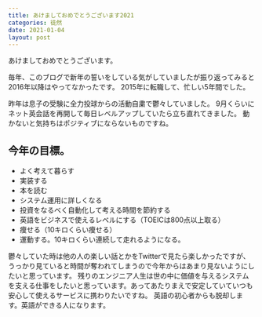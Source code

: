 ```yaml
---
title: あけましておめでとうございます2021
categories: 徒然
date: 2021-01-04
layout: post
---
```


あけましておめでとうございます。

毎年、このブログで新年の誓いをしている気がしていましたが振り返ってみると2016年以降はやってなかったです。
2015年に転職して、忙しい5年間でした。

昨年は息子の受験に全力投球からの活動自粛で鬱々していました。
9月くらいにネット英会話を再開して毎日レベルアップしていたら立ち直れてきました。
動かないと気持ちはポジティブにならないものですね。

## 今年の目標。

- よく考えて暮らす
- 実装する
- 本を読む
- システム運用に詳しくなる
- 投資をなるべく自動化して考える時間を節約する
- 英語をビジネスで使えるレベルにする（TOEICは800点以上取る）
- 痩せる（10キロくらい痩せる）
- 運動する。10キロくらい連続して走れるようになる。

鬱々していた時は他の人の楽しい話とかをTwitterで見たら楽しかったですが、うっかり見ていると時間が奪われてしまうので今年からはあまり見ないようにしたいと思っています。
残りのエンジニア人生は世の中に価値を与えるシステムを支える仕事をしたいと思っています。あってあたりまえで安定していていつも安心して使えるサービスに携わりたいですね。
英語の初心者からも脱却します。英語ができる人になります。